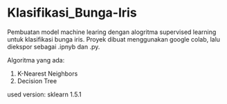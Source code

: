 # Klasifikasi_Bunga-Iris
Pembuatan model machine learing dengan alogritma supervised learning untuk klasifikasi bunga iris. Proyek dibuat menggunakan google colab, lalu diekspor sebagai .ipnyb dan .py.

Algoritma yang ada:
1. K-Nearest Neighbors
2. Decision Tree

used version: sklearn 1.5.1
